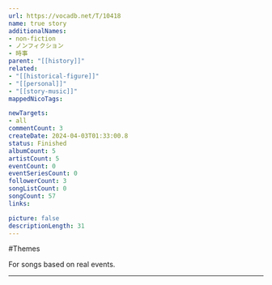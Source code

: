 ```yaml
---
url: https://vocadb.net/T/10418
name: true story
additionalNames: 
- non-fiction
- ノンフィクション
- 時事
parent: "[[history]]"
related:
- "[[historical-figure]]"
- "[[personal]]"
- "[[story-music]]"
mappedNicoTags:

newTargets:
- all
commentCount: 3
createDate: 2024-04-03T01:33:00.8
status: Finished
albumCount: 5
artistCount: 5
eventCount: 0
eventSeriesCount: 0
followerCount: 3
songListCount: 0
songCount: 57
links: 

picture: false
descriptionLength: 31
---
```


#Themes

For songs based on real events.

---


